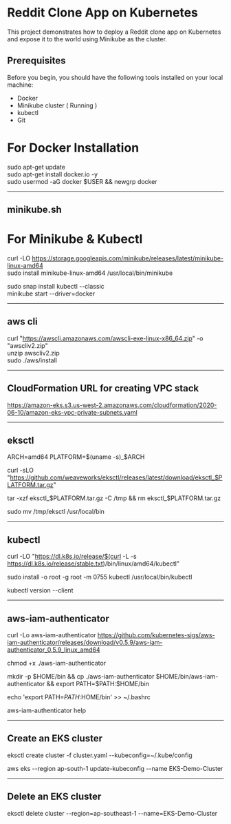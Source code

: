# Reddit Clone App on Kubernetes
This project demonstrates how to deploy a Reddit clone app on Kubernetes and expose it to the world using Minikube as the cluster.

## Prerequisites
Before you begin, you should have the following tools installed on your local machine: 

- Docker
- Minikube cluster ( Running )
- kubectl
- Git

# For Docker Installation
sudo apt-get update <br>
sudo apt-get install docker.io -y <br>
sudo usermod -aG docker $USER && newgrp docker <br>

---------------
minikube.sh
---------------
# For Minikube & Kubectl
curl -LO https://storage.googleapis.com/minikube/releases/latest/minikube-linux-amd64  <br>
sudo install minikube-linux-amd64 /usr/local/bin/minikube  <br>

sudo snap install kubectl --classic <br>
minikube start --driver=docker <br>


-----------------
aws cli
----------------
curl "https://awscli.amazonaws.com/awscli-exe-linux-x86_64.zip" -o "awscliv2.zip"  <br>
unzip awscliv2.zip  <br>
sudo ./aws/install  <br>


-----------------------------
CloudFormation URL for creating VPC stack
-----------------------------
https://amazon-eks.s3.us-west-2.amazonaws.com/cloudformation/2020-06-10/amazon-eks-vpc-private-subnets.yaml


--------------------------
eksctl
--------------------------
ARCH=amd64
PLATFORM=$(uname -s)_$ARCH

curl -sLO "https://github.com/weaveworks/eksctl/releases/latest/download/eksctl_$PLATFORM.tar.gz"

tar -xzf eksctl_$PLATFORM.tar.gz -C /tmp && rm eksctl_$PLATFORM.tar.gz

sudo mv /tmp/eksctl /usr/local/bin

--------------------------
kubectl
--------------------------
curl -LO "https://dl.k8s.io/release/$(curl -L -s https://dl.k8s.io/release/stable.txt)/bin/linux/amd64/kubectl"

sudo install -o root -g root -m 0755 kubectl /usr/local/bin/kubectl

kubectl version --client


--------------------------
aws-iam-authenticator
--------------------------
curl -Lo aws-iam-authenticator https://github.com/kubernetes-sigs/aws-iam-authenticator/releases/download/v0.5.9/aws-iam-authenticator_0.5.9_linux_amd64

chmod +x ./aws-iam-authenticator

mkdir -p $HOME/bin && cp ./aws-iam-authenticator $HOME/bin/aws-iam-authenticator && export PATH=$PATH:$HOME/bin

echo 'export PATH=$PATH:$HOME/bin' >> ~/.bashrc

aws-iam-authenticator help


------------------------
Create an EKS cluster
------------------------
eksctl create cluster -f cluster.yaml --kubeconfig=~/.kube/config

aws eks --region ap-south-1 update-kubeconfig --name EKS-Demo-Cluster


------------------------
Delete an EKS cluster
------------------------

eksctl delete cluster --region=ap-southeast-1 --name=EKS-Demo-Cluster
